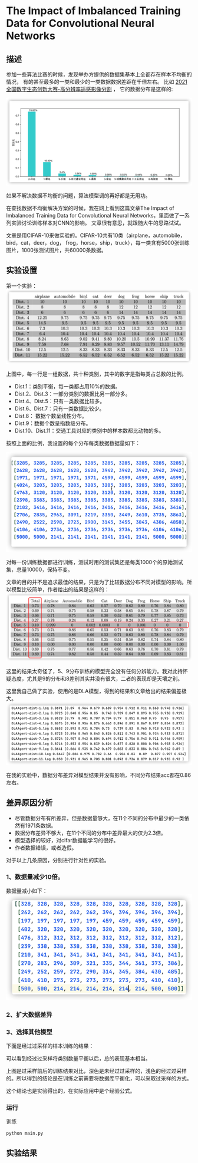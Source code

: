 # The Impact of Imbalanced Training Data for Convolutional Neural Networks

## 描述
参加一些算法比赛的时候，发现举办方提供的数据集基本上全都存在样本不均衡的情况，
有的甚至最多的一类和最少的一类数据数据差距在千倍左右。
比如 [2021全国数字生态创新大赛-高分辨率遥感影像分割](https://tianchi.aliyun.com/competition/entrance/531860/introduction) ，
它的数据分布是这样的:

![数据分布](assets/md_file/percents.png)

如果不解决数据不均衡的问题，算法模型调的再好都是无用功。

在查找数据不均衡解决方案的时候，我在网上看到这篇文章The Impact of Imbalanced Training Data for Convolutional Neural Networks，里面做了一系列实验讨论训练样本对CNN的影响。
文章很有意思，就跟随大牛的思路试试。

文章是用CIFAR-10来做实验的。CIFAR-10共有10类（airplane，automobile，bird，cat，deer，dog， frog，horse，ship，truck），每一类含有5000张训练图片，1000张测试图片，共60000条数据。

                                          
## 实验设置
第一个实验：
![数据分布](assets/md_file/distributions.png)

上图中，每一行是一组数据，共十种类别，其中的数字是指每类占总数的比例。

* Dist.1：类别平衡，每一类都占用10%的数据。
* Dist.2、Dist.3：一部分类别的数据比另一部分多。
* Dist.4、Dist.5：只有一类数据比较多。
* Dist.6、Dist.7：只有一类数据比较少。
* Dist.8： 数据个数呈线性分布。
* Dist.9：数据个数呈指数级分布。
* Dist.10、Dist.11：交通工具对应的类别中的样本数都比动物的多。

按照上面的比例，我设置的每个分布每类数据数据量如下：

![数量分布](assets/md_file/nums.png)

对每一份训练数据都进行训练，测试时用的测试集还是每类1000个的原始测试集，总量10000，保持不变。

文章的目的并不是追求最佳的结果，只是为了比较数据分布不同对模型的影响。所以模型比较简单，作者给出的结果是这样的：
![数量分布](assets/md_file/Distribution_performance.png)

这里的结果太奇怪了，5、9分布训练的模型完全没有任何分辨能力。我对此持怀疑态度，尤其是9的分布和8差别其实并没有很大，二者的表现却是天壤之别。

这里我自己做了实验，使用的是DLA模型，得到的结果和文章给出的结果偏差极大。
![数量分布](assets/md_file/my_res.png)

在我的实验中，数据分布差异对模型结果并没有影响，不同分布结果acc都在0.86左右。

## 差异原因分析

* 尽管数据分布有所差异，但是数据量够大，在11个不同的分布中最少的一类依然有1971条数据。
* 数据分布差异不够大，在11个不同的分布中差异最大的仅为2.3倍。
* 模型选择的较好，对cifar数据能学习的很好。
* 作者数据错误，或者造假。

对于以上几条原因，分别进行针对性的实验。
### 1、数据量减少10倍。

数据量减小如下：
![数量分布](assets/md_file/dist_small.png)

### 2、扩大数据差异

### 3、选择其他模型







下面是经过过采样的样本训练的结果：

可以看到经过过采样将类别数量平衡以后，总的表现基本相当。


上图是过采样前后的训练结果对比，深色是未经过过采样的，浅色的经过过采样的。所以得到的结论是在训练之前需要将数据库平衡化，可以采取过采样的方式。

这个结论也是实验得出的，在实际应用中是个经验公式。




### 运行
训练
```shell
python main.py
```

## 实验结果







